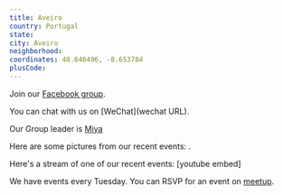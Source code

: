 ```yaml
---
title: Aveiro
country: Portugal
state: 
city: Aveiro
neighborhood: 
coordinates: 40.640496, -8.653784
plusCode:
---
```

Join our [Facebook group](https://www.facebook.com/groups/free.code.camp.aveiro).

You can chat with us on [WeChat](wechat URL).

Our Group leader is [Miya](freecodecamp.org/miya)

Here are some pictures from our recent events:
![]().

Here's a stream of one of our recent events:
[youtube embed]

We have events every Tuesday. You can RSVP for an event on [meetup](meetupurl).
